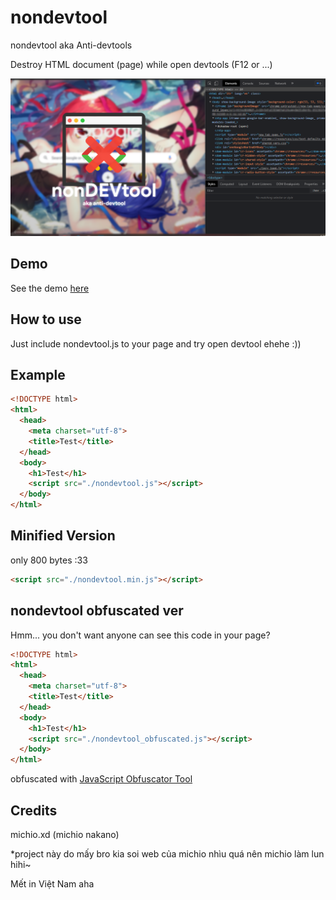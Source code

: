 # nondevtool
nondevtool aka Anti-devtools

Destroy HTML document (page) while open devtools (F12 or ...)

<img src="https://raw.githubusercontent.com/michioxd/nondevtool/main/banner.png">

## Demo
See the demo <a target="_blank" href="https://nondevtool.michio.ga">here</a>
## How to use
Just include nondevtool.js to your page and try open devtool ehehe :))

## Example
```html
<!DOCTYPE html>
<html>
  <head>
    <meta charset="utf-8">
    <title>Test</title>
  </head>
  <body>
    <h1>Test</h1>
    <script src="./nondevtool.js"></script>
  </body>
</html>
```

## Minified Version
only 800 bytes :33
```html
<script src="./nondevtool.min.js"></script>
```

## nondevtool obfuscated ver
Hmm... you don't want anyone can see this code in your page?
```html
<!DOCTYPE html>
<html>
  <head>
    <meta charset="utf-8">
    <title>Test</title>
  </head>
  <body>
    <h1>Test</h1>
    <script src="./nondevtool_obfuscated.js"></script>
  </body>
</html>
```
obfuscated with <a href="https://github.com/javascript-obfuscator/javascript-obfuscator" target="_blank">JavaScript Obfuscator Tool</a>
## Credits
michio.xd (michio nakano)

*project này do mấy bro kia soi web của michio nhìu quá nên michio làm lun hihi~

Mết in Việt Nam aha
